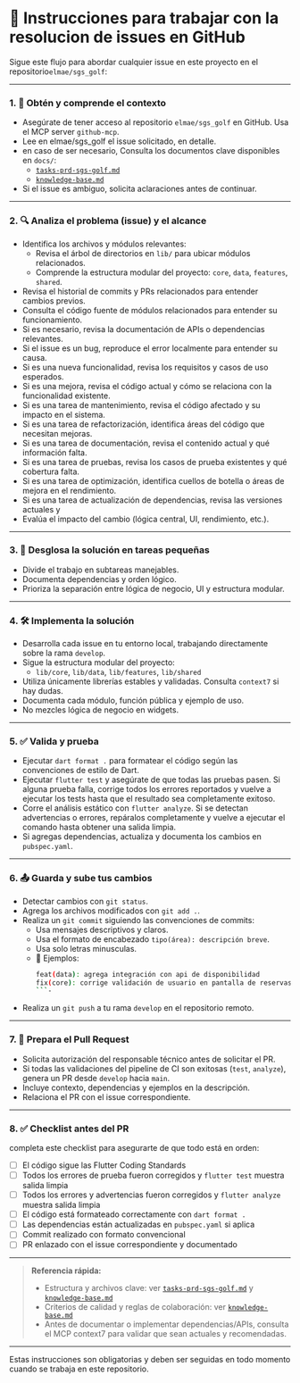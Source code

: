 # 🧭 Instrucciones para trabajar con la resolucion de issues en GitHub

Sigue este flujo para abordar cualquier issue en este proyecto en el repositorio`elmae/sgs_golf`:

---

### 1. 🧠 Obtén y comprende el contexto

- Asegúrate de tener acceso al repositorio `elmae/sgs_golf` en GitHub. Usa el MCP server `github-mcp`.
- Lee en elmae/sgs_golf el issue solicitado, en detalle. 
- en caso de ser necesario, Consulta los documentos clave disponibles en `docs/`:
  - [`tasks-prd-sgs-golf.md`](docs/tasks-prd-sgs-golf.md)
  - [`knowledge-base.md`](docs/knowledge-base.md) 
- Si el issue es ambiguo, solicita aclaraciones antes de continuar.
 
--- 

### 2. 🔍 Analiza el problema (issue) y el alcance

- Identifica los archivos y módulos relevantes:
  - Revisa el árbol de directorios en `lib/` para ubicar módulos relacionados.
  - Comprende la estructura modular del proyecto: `core`, `data`, `features`, `shared`.
- Revisa el historial de commits y PRs relacionados para entender cambios previos.
- Consulta el código fuente de módulos relacionados para entender su funcionamiento.
- Si es necesario, revisa la documentación de APIs o dependencias relevantes.
- Si el issue es un bug, reproduce el error localmente para entender su causa.
- Si es una nueva funcionalidad, revisa los requisitos y casos de uso esperados.
- Si es una mejora, revisa el código actual y cómo se relaciona con la funcionalidad existente.
- Si es una tarea de mantenimiento, revisa el código afectado y su impacto en el sistema.
- Si es una tarea de refactorización, identifica áreas del código que necesitan mejoras.
- Si es una tarea de documentación, revisa el contenido actual y qué información falta.
- Si es una tarea de pruebas, revisa los casos de prueba existentes y qué cobertura falta.
- Si es una tarea de optimización, identifica cuellos de botella o áreas de mejora en el rendimiento.
- Si es una tarea de actualización de dependencias, revisa las versiones actuales y
- Evalúa el impacto del cambio (lógica central, UI, rendimiento, etc.). 

---
 
### 3. 🧩 Desglosa la solución en tareas pequeñas

- Divide el trabajo en subtareas manejables.
- Documenta dependencias y orden lógico.
- Prioriza la separación entre lógica de negocio, UI y estructura modular.

---

### 4. 🛠️ Implementa la solución

- Desarrolla cada issue en tu entorno local, trabajando directamente sobre la rama `develop`.
- Sigue la estructura modular del proyecto:
  - `lib/core`, `lib/data`, `lib/features`, `lib/shared`
- Utiliza únicamente librerías estables y validadas. Consulta `context7` si hay dudas.
- Documenta cada módulo, función pública y ejemplo de uso.
- No mezcles lógica de negocio en widgets.

---

### 5. ✅ Valida y prueba

- Ejecutar `dart format .` para formatear el código según las convenciones de estilo de Dart.
- Ejecutar `flutter test` y asegúrate de que todas las pruebas pasen. Si alguna prueba falla, corrige todos los errores reportados y vuelve a ejecutar los tests hasta que el resultado sea completamente exitoso.
- Corre el análisis estático con `flutter analyze`. Si se detectan advertencias o errores, repáralos completamente y vuelve a ejecutar el comando hasta obtener una salida limpia.
- Si agregas dependencias, actualiza y documenta los cambios en `pubspec.yaml`.

---

### 6. 📤 Guarda y sube tus cambios

- Detectar cambios con `git status`. 
- Agrega los archivos modificados con `git add .`.
- Realiza un `git commit` siguiendo las convenciones de commits:
  - Usa mensajes descriptivos y claros.
  - Usa el formato de encabezado `tipo(área): descripción breve`.
  - Usa solo letras minusculas.
  - 📌 Ejemplos:
    ```bash
    feat(data): agrega integración con api de disponibilidad
    fix(core): corrige validación de usuario en pantalla de reservas
    ```- 
- Realiza un `git push` a tu rama `develop` en el repositorio remoto.

---

### 7. 🚀 Prepara el Pull Request

- Solicita autorización del responsable técnico antes de solicitar el PR.
- Si todas las validaciones del pipeline de CI son exitosas (`test`, `analyze`), genera un PR desde `develop` hacia `main`.
- Incluye contexto, dependencias y ejemplos en la descripción.
- Relaciona el PR con el issue correspondiente.

---

### 8. ✅ Checklist antes del PR
completa este checklist para asegurarte de que todo está en orden:
- [ ] El código sigue las Flutter Coding Standards
- [ ] Todos los errores de prueba fueron corregidos y `flutter test` muestra salida limpia
- [ ] Todos los errores y advertencias fueron corregidos y `flutter analyze` muestra salida limpia
- [ ] El código está formateado correctamente con `dart format .`
- [ ] Las dependencias están actualizadas en `pubspec.yaml` si aplica
- [ ] Commit realizado con formato convencional
- [ ] PR enlazado con el issue correspondiente y documentado

--- 

> **Referencia rápida:**
> - Estructura y archivos clave: ver [`tasks-prd-sgs-golf.md`](docs/tasks-prd-sgs-golf.md) y [`knowledge-base.md`](docs/knowledge-base.md)
> - Criterios de calidad y reglas de colaboración: ver [`knowledge-base.md`](docs/knowledge-base.md)
> - Antes de documentar o implementar dependencias/APIs, consulta el MCP context7 para validar que sean actuales y recomendadas.

---
Estas instrucciones son obligatorias y deben ser seguidas en todo momento cuando se trabaja en este repositorio.